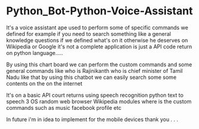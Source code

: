 # Python_Bot-Python-Voice-Assistant

It's a voice assistant ape used to perform some of specific commands we defined for example if you need to search something like a general knowledge questions if we defined what's on it
otherwise he deserves on Wikipedia or Google it's not a complete application is just a API code return on python language.....

By using this chart board we can perform the custom commands and some general commands like who is Rajinikanth who is chief minister of Tamil Nadu like that by using this chatbot we can easily search some some contents on the on the internet

It's on a basic API court returns using speech recognition python text to speech 3 OS random web browser Wikipedia modules where is the custom commands such as music facebook profile etc

In future i'm in idea to implement for the mobile devices 
thank you . . .